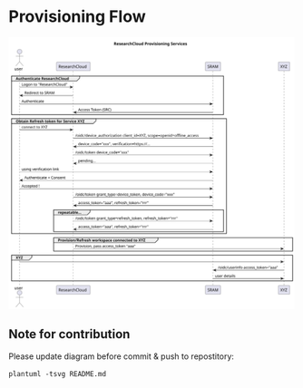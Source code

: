 # Provisioning Flow

<!---
@startuml assets/ResearchCloud

title "ResearchCloud Provisioning Services"

actor user
participant SRC as "ResearchCloud"
participant SRAM

group Authenticate ResearchCloud
user -> SRC: Logon to "ResearchCloud"
user <- SRC: Redirect to SRAM
user -> SRAM: Authenticate
SRC <- SRAM: Access Token (SRC)
end

group Obtain Refresh token for Service XYZ
user -> SRC: connect to XYZ
SRC -> SRAM: /oidc/device_authorization client_id=XYZ, scope=openid+offline_access
SRC <- SRAM: device_code="xxx", verification=https://...
SRC -> SRAM: /oidc/token device_code="xxx"
SRC <- SRAM: pending...
user -> SRAM: using verification link
user <- SRAM: Authenticate + Consent
user -> SRAM: Accepted !
SRC -> SRAM: /oidc/token grant_type=device_token, device_code="xxx"

SRC <- SRAM: access_token="aaa", refresh_token="rrr"
group repeatable...
SRC -> SRAM: /oidc/token grant_type=refresh_token, refresh_token="rrr"
SRC <- SRAM: access_token="aaa", refresh_token="rrr"
end
end

group Provision/Refresh workspace connected to XYZ
SRC -> XYZ: Provision, pass access_token "aaa"
end

group XYZ
user -> XYZ
XYZ -> SRAM: /oidc/userinfo access_token="aaa"
XYZ <- SRAM: user details
end

@enduml
-->

![ResearchCloud](assets/ResearchCloud.svg)

## Note for contribution

Please update diagram before commit & push to repostitory:

```shell
plantuml -tsvg README.md
```

